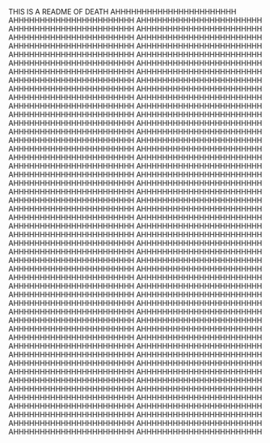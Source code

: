 THIS IS A README OF DEATH
AHHHHHHHHHHHHHHHHHHHHHHH
AHHHHHHHHHHHHHHHHHHHHHHH
AHHHHHHHHHHHHHHHHHHHHHHH
AHHHHHHHHHHHHHHHHHHHHHHH
AHHHHHHHHHHHHHHHHHHHHHHH
AHHHHHHHHHHHHHHHHHHHHHHH
AHHHHHHHHHHHHHHHHHHHHHHH
AHHHHHHHHHHHHHHHHHHHHHHH
AHHHHHHHHHHHHHHHHHHHHHHH
AHHHHHHHHHHHHHHHHHHHHHHH
AHHHHHHHHHHHHHHHHHHHHHHH
AHHHHHHHHHHHHHHHHHHHHHHH
AHHHHHHHHHHHHHHHHHHHHHHH
AHHHHHHHHHHHHHHHHHHHHHHH
AHHHHHHHHHHHHHHHHHHHHHHH
AHHHHHHHHHHHHHHHHHHHHHHH
AHHHHHHHHHHHHHHHHHHHHHHH
AHHHHHHHHHHHHHHHHHHHHHHH
AHHHHHHHHHHHHHHHHHHHHHHH
AHHHHHHHHHHHHHHHHHHHHHHH
AHHHHHHHHHHHHHHHHHHHHHHH
AHHHHHHHHHHHHHHHHHHHHHHH
AHHHHHHHHHHHHHHHHHHHHHHH
AHHHHHHHHHHHHHHHHHHHHHHH
AHHHHHHHHHHHHHHHHHHHHHHH
AHHHHHHHHHHHHHHHHHHHHHHH
AHHHHHHHHHHHHHHHHHHHHHHH
AHHHHHHHHHHHHHHHHHHHHHHH
AHHHHHHHHHHHHHHHHHHHHHHH
AHHHHHHHHHHHHHHHHHHHHHHH
AHHHHHHHHHHHHHHHHHHHHHHH
AHHHHHHHHHHHHHHHHHHHHHHH
AHHHHHHHHHHHHHHHHHHHHHHH
AHHHHHHHHHHHHHHHHHHHHHHH
AHHHHHHHHHHHHHHHHHHHHHHH
AHHHHHHHHHHHHHHHHHHHHHHH
AHHHHHHHHHHHHHHHHHHHHHHH
AHHHHHHHHHHHHHHHHHHHHHHH
AHHHHHHHHHHHHHHHHHHHHHHH
AHHHHHHHHHHHHHHHHHHHHHHH
AHHHHHHHHHHHHHHHHHHHHHHH
AHHHHHHHHHHHHHHHHHHHHHHH
AHHHHHHHHHHHHHHHHHHHHHHH
AHHHHHHHHHHHHHHHHHHHHHHH
AHHHHHHHHHHHHHHHHHHHHHHH
AHHHHHHHHHHHHHHHHHHHHHHH
AHHHHHHHHHHHHHHHHHHHHHHH
AHHHHHHHHHHHHHHHHHHHHHHH
AHHHHHHHHHHHHHHHHHHHHHHH
AHHHHHHHHHHHHHHHHHHHHHHH
AHHHHHHHHHHHHHHHHHHHHHHH
AHHHHHHHHHHHHHHHHHHHHHHH
AHHHHHHHHHHHHHHHHHHHHHHH
AHHHHHHHHHHHHHHHHHHHHHHH
AHHHHHHHHHHHHHHHHHHHHHHH
AHHHHHHHHHHHHHHHHHHHHHHH
AHHHHHHHHHHHHHHHHHHHHHHH
AHHHHHHHHHHHHHHHHHHHHHHH
AHHHHHHHHHHHHHHHHHHHHHHH
AHHHHHHHHHHHHHHHHHHHHHHH
AHHHHHHHHHHHHHHHHHHHHHHH
AHHHHHHHHHHHHHHHHHHHHHHH
AHHHHHHHHHHHHHHHHHHHHHHH
AHHHHHHHHHHHHHHHHHHHHHHH
AHHHHHHHHHHHHHHHHHHHHHHH
AHHHHHHHHHHHHHHHHHHHHHHH
AHHHHHHHHHHHHHHHHHHHHHHH
AHHHHHHHHHHHHHHHHHHHHHHH
AHHHHHHHHHHHHHHHHHHHHHHH
AHHHHHHHHHHHHHHHHHHHHHHH
AHHHHHHHHHHHHHHHHHHHHHHH
AHHHHHHHHHHHHHHHHHHHHHHH
AHHHHHHHHHHHHHHHHHHHHHHH
AHHHHHHHHHHHHHHHHHHHHHHH
AHHHHHHHHHHHHHHHHHHHHHHH
AHHHHHHHHHHHHHHHHHHHHHHH
AHHHHHHHHHHHHHHHHHHHHHHH
AHHHHHHHHHHHHHHHHHHHHHHH
AHHHHHHHHHHHHHHHHHHHHHHH
AHHHHHHHHHHHHHHHHHHHHHHH
AHHHHHHHHHHHHHHHHHHHHHHH
AHHHHHHHHHHHHHHHHHHHHHHH
AHHHHHHHHHHHHHHHHHHHHHHH
AHHHHHHHHHHHHHHHHHHHHHHH
AHHHHHHHHHHHHHHHHHHHHHHH
AHHHHHHHHHHHHHHHHHHHHHHH
AHHHHHHHHHHHHHHHHHHHHHHH
AHHHHHHHHHHHHHHHHHHHHHHH
AHHHHHHHHHHHHHHHHHHHHHHH
AHHHHHHHHHHHHHHHHHHHHHHH
AHHHHHHHHHHHHHHHHHHHHHHH
AHHHHHHHHHHHHHHHHHHHHHHH
AHHHHHHHHHHHHHHHHHHHHHHH
AHHHHHHHHHHHHHHHHHHHHHHH
AHHHHHHHHHHHHHHHHHHHHHHH
AHHHHHHHHHHHHHHHHHHHHHHH
AHHHHHHHHHHHHHHHHHHHHHHH
AHHHHHHHHHHHHHHHHHHHHHHH
AHHHHHHHHHHHHHHHHHHHHHHH
